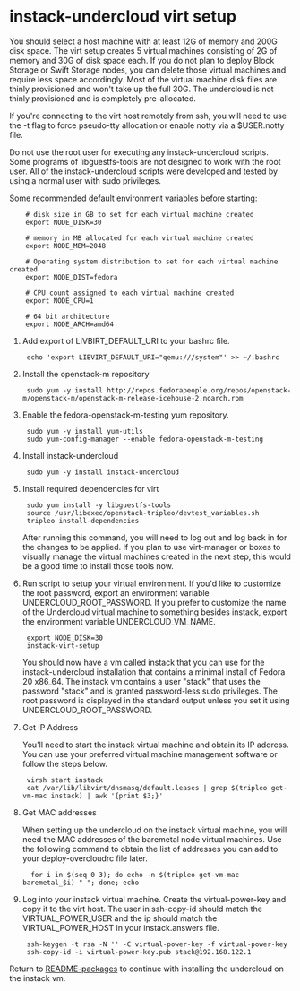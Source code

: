 instack-undercloud virt setup
=============================

You should select a host machine with at least 12G of memory and 200G disk space. The virt setup creates 5 virtual
machines consisting of 2G of memory and 30G of disk space each.  If you do not plan to deploy Block Storage or Swift
Storage nodes, you can delete those virtual machines and require less space accordingly.  Most of the virtual machine
disk files are thinly provisioned and won't take up the full 30G.  The undercloud is not thinly provisioned and is
completely pre-allocated.

If you're connecting to the virt host remotely from ssh, you will need to use the -t flag to force pseudo-tty
allocation or enable notty via a $USER.notty file.

Do not use the root user for executing any instack-undercloud scripts.  Some programs of libguestfs-tools are not
designed to work with the root user.  All of the instack-undercloud scripts were developed and tested by using a normal
user with sudo privileges.

Some recommended default environment variables before starting:

        # disk size in GB to set for each virtual machine created
        export NODE_DISK=30

        # memory in MB allocated for each virtual machine created
        export NODE_MEM=2048

        # Operating system distribution to set for each virtual machine created
        export NODE_DIST=fedora

        # CPU count assigned to each virtual machine created
        export NODE_CPU=1

        # 64 bit architecture
        export NODE_ARCH=amd64

1. Add export of LIVBIRT_DEFAULT_URI to your bashrc file.

        echo 'export LIBVIRT_DEFAULT_URI="qemu:///system"' >> ~/.bashrc

1. Install the openstack-m repository

        sudo yum -y install http://repos.fedorapeople.org/repos/openstack-m/openstack-m/openstack-m-release-icehouse-2.noarch.rpm

1. Enable the fedora-openstack-m-testing yum repository.

        sudo yum -y install yum-utils
        sudo yum-config-manager --enable fedora-openstack-m-testing

1. Install instack-undercloud

        sudo yum -y install instack-undercloud

1. Install required dependencies for virt

        sudo yum install -y libguestfs-tools
        source /usr/libexec/openstack-tripleo/devtest_variables.sh
        tripleo install-dependencies

   After running this command, you will need to log out and log back in for the changes to be applied.  If you plan to
   use virt-manager or boxes to visually manage the virtual machines created in the next step, this would be a good time
   to install those tools now.

1. Run script to setup your virtual environment.  If you'd like to customize the root password, export an environment
   variable UNDERCLOUD_ROOT_PASSWORD.  If you prefer to customize the name of the Undercloud virtual machine to
   something besides instack, export the environment variable UNDERCLOUD_VM_NAME.

        export NODE_DISK=30
        instack-virt-setup

   You should now have a vm called instack that you can use for the instack-undercloud installation that contains a minimal
   install of Fedora 20 x86_64. The instack vm contains a user "stack" that uses the password "stack" and is granted
   password-less sudo privileges.  The root password is displayed in the standard output unless you set it using
   UNDERCLOUD_ROOT_PASSWORD.

1. Get IP Address

   You'll need to start the instack virtual machine and obtain its IP address.  You can use your preferred virtual
   machine management software or follow the steps below.

        virsh start instack
        cat /var/lib/libvirt/dnsmasq/default.leases | grep $(tripleo get-vm-mac instack) | awk '{print $3;}'

1. Get MAC addresses

   When setting up the undercloud on the instack virtual machine, you will need the MAC addresses of the baremetal node
   virtual machines.  Use the following command to obtain the list of addresses you can add to your deploy-overcloudrc
   file later.

         for i in $(seq 0 3); do echo -n $(tripleo get-vm-mac baremetal_$i) " "; done; echo

5. Log into your instack virtual machine.  Create the virtual-power-key and copy it to the virt host.  The user in
   ssh-copy-id should match the VIRTUAL_POWER_USER and the ip should match the VIRTUAL_POWER_HOST in your
   instack.answers file.

        ssh-keygen -t rsa -N '' -C virtual-power-key -f virtual-power-key
        ssh-copy-id -i virtual-power-key.pub stack@192.168.122.1

Return to [README-packages](README-packages.md) to continue with installing the
undercloud on the instack vm.
